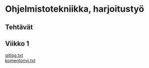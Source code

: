 # Ohjelmistotekniikka, harjoitustyö
## Tehtävät

## Viikko 1
[gitlog.txt](https://github.com/mcsirkka/ot-harjoitustyo/blob/master/laskarit/viikko1/gitlog.txt)  
[komentorivi.txt](https://github.com/mcsirkka/ot-harjoitustyo/blob/master/laskarit/viikko1/komentorivi.txt)

